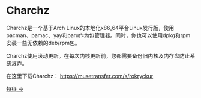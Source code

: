 # Charchz

Charchz是一个基于Arch Linux的本地化x86_64平台Linux发行版，使用pacman、pamac、yay和paru作为包管理器。同时，你也可以使用dpkg和rpm安装一些无依赖的deb/rpm包。    
    
Charchz使用滚动更新。在每次内核更新前，您都需要备份旧内核及内存盘防止系统滚炸。   
    
在这里下载Charchz： https://musetransfer.com/s/rokryckur         
    
[特征 →](about.md)
